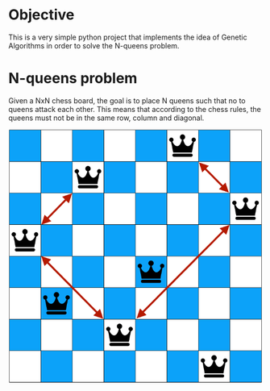 # Objective
This is a very simple python project that implements the idea of Genetic Algorithms in order to solve the N-queens problem.

# N-queens problem
Given a NxN chess board, the goal is to place N queens such that no to queens attack each other. This means that according to the chess rules, the queens must not be in the same row, column and diagonal.

<p align="center">
  <img src="./img/conflicts.pdf"/>
</p>
